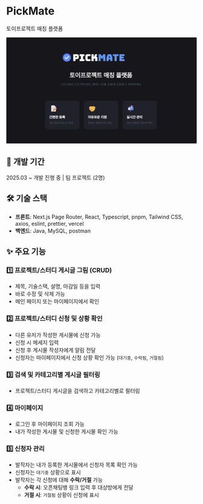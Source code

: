 # PickMate

토이프로젝트 매칭 플랫폼

![alt text](./src/assets/imgs/pickMate.png)

## 📅 개발 기간

2025.03 ~ 개발 진행 중 | 팀 프로젝트 (2명)

## 🛠️ 기술 스택

- **프론트**: Next.js Page Router, React, Typescript, pnpm, Tailwind CSS, axios, eslint, prettier, vercel
- **백엔드**: Java, MySQL, postman

## ✨ 주요 기능

### 1️⃣ 프로젝트/스터디 게시글 그림 (CRUD)

- 제목, 기술스택, 설명, 마감일 등을 입력
- 바로 수정 및 삭제 가능
- 메인 페이지 또는 마이페이지에서 확인

### 2️⃣ 프로젝트/스터디 신청 및 상황 확인

- 다른 유저가 작성한 게시물에 신청 가능
- 신청 시 메세지 입력
- 신청 후 게시물 작성자에게 알림 전달
- 신청자는 마이페이지에서 신청 상황 확인 가능 (`대기중`, `수락됨`, `거절됨`)

### 3️⃣ 검색 및 카테고리별 게시글 필터링

- 프로젝트/스터디 게시글을 검색하고 카테고리별로 필터링

### 4️⃣ 마이페이지

- 로그인 후 마이페이지 조회 가능
- 내가 작성한 게시물 및 신청한 게시물 확인 가능

### 5️⃣ 신청자 관리

- 발작자는 내가 등록한 게시물에서 신청자 목록 확인 가능
- 신청자는 `대기중` 상황으로 표시
- 발작자는 각 신청에 대해 **수락/거절** 가능
  - **수락 시**: 오픈채팅뱅 링크 입력 후 대상방에게 전달
  - **거절 시**: `거절됨` 상황이 신청에 표시

